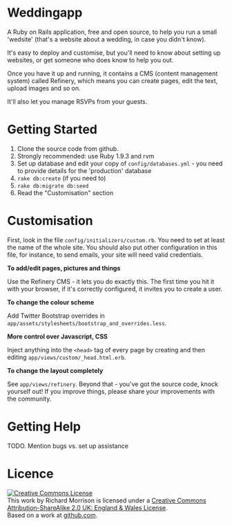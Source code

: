 Weddingapp
==========

A Ruby on Rails application, free and open source, to help you run
a small 'wedsite' (that's a website about a wedding, in case you didn't know).

It's easy to deploy and customise, but you'll need to know about setting up websites,
or get someone who does know to help you out.

Once you have it up and running, it contains a CMS (content management system) called
Refinery, which means you can create pages, edit the text, upload images and so on.

It'll also let you manage RSVPs from your guests.

Getting Started
===============

1. Clone the source code from github.
2. Strongly recommended: use Ruby 1.9.3 and rvm
3. Set up database and edit your copy of `config/databases.yml` - you need to provide details
for the 'production' database
4. `rake db:create` (if you need to)
5. `rake db:migrate db:seed`
6. Read the "Customisation" section


Customisation
=============

First, look in the file `config/initializers/custom.rb`.  You need to set at least the name of the whole site.
You should also put other configuration in this file, for instance, to send emails, your site will 
need valid credentials.

**To add/edit pages, pictures and things**

Use the Refinery CMS - it lets you do exactly this.  The first time you hit it with your browser, if it's correctly configured, it invites you to 
create a user.

**To change the colour scheme**

Add Twitter Bootstrap overrides in `app/assets/stylesheets/bootstrap_and_overrides.less`.

**More control over Javascript, CSS**

Inject anything into the `<head>` tag of every page by creating and then editing `app/views/custom/_head.html.erb`.

**To change the layout completely**

See `app/views/refinery`.  Beyond that - you've got the source code, knock yourself out!  If you improve
things, please share your improvements with the community.

Getting Help
=============

TODO.  Mention bugs vs. set up assistance

Licence
=======

<a rel="license" href="http://creativecommons.org/licenses/by-sa/2.0/uk/"><img alt="Creative Commons License" style="border-width:0" src="http://i.creativecommons.org/l/by-sa/2.0/uk/88x31.png" /></a><br />This work by <span xmlns:cc="http://creativecommons.org/ns#" property="cc:attributionName">Richard Morrison</span> is licensed under a <a rel="license" href="http://creativecommons.org/licenses/by-sa/2.0/uk/">Creative Commons Attribution-ShareAlike 2.0 UK: England &amp; Wales License</a>.<br />Based on a work at <a xmlns:dct="http://purl.org/dc/terms/" href="https://github.com/mozz100/weddingapp" rel="dct:source">github.com</a>.
